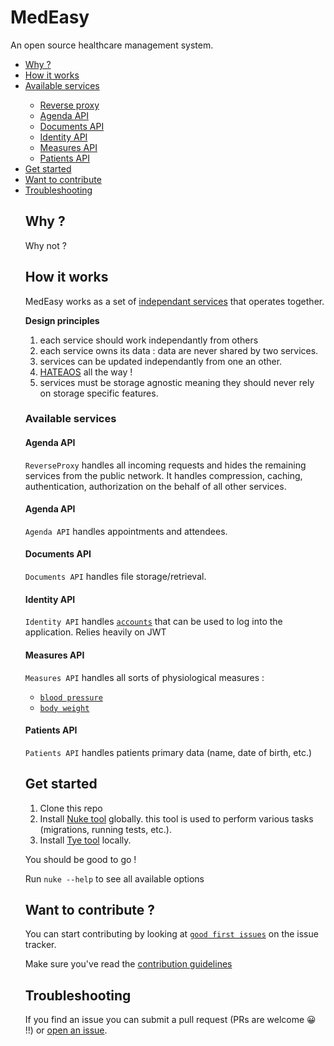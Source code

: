﻿# MedEasy

An open source healthcare management system.


<ul type="number">
    <li><a href='#lnk-why'>Why ?</a></li>
    <li><a href='#lnk-how'>How it works</a></li>
    <li><a href='#lnk-services'>Available services</a></li>
    <ul>
        <li><a href='#lnk-services-proxy'>Reverse proxy</a></li>
        <li><a href='#lnk-services-agenda'>Agenda API</a></li>
        <li><a href='#lnk-services-documents'>Documents API</a></li>
        <li><a href='#lnk-services-identity'>Identity API</a></li>
        <li><a href='#lnk-services-identity'>Measures API</a></li>
        <li><a href='#lnk-services-identity'>Patients API</a></li>
    </ul>
    <li><a href='#lnk-get-started'>Get started</a></li>
    <li><a href='#lnk-contribute'>Want to contribute</a></li>
    <li><a href='#lnk-troubleshooting'>Troubleshooting</a></li>
</list>

## <a id="lnk-why">Why ?</a>

Why not ?


## <a id="lnk-how">How it works</a>

MedEasy works as a set of [independant services](#lnk-services) that operates together.

**Design principles**
1. each service should work independantly from others
2. each service owns its data : data are never shared by two services.
3. services can be updated independantly from one an other.
4. [HATEAOS](https://en.wikipedia.org/wiki/HATEOAS) all the way !
5. services must be storage agnostic meaning they should never rely on storage specific features.

### <a id="lnk-services">Available services</a>

#### <a id="lnk-services-agenda">Agenda API</a>
`ReverseProxy` handles all incoming requests and hides the remaining services from the public network.
It handles compression, caching, authentication, authorization on the behalf of all other services.

#### <a id="lnk-services-agenda">Agenda API</a>
`Agenda API` handles appointments and attendees.

#### <a id="lnk-services-documents">Documents API</a>
`Documents API` handles file storage/retrieval.

#### <a id="lnk-services-identity">Identity API</a>
`Identity API` handles [`accounts`](/src/services/identity/Identity.DTO/AccountInfo.cs) that can be used to log into the
application. Relies heavily on JWT

#### <a id="lnk-services-measures">Measures API</a>
`Measures API` handles all sorts of physiological measures :
- [`blood pressure`](/src/services/measures/Measures.DTO/BloodPressureInfo.cs)
- [`body weight`](/src/services/measures/Measures.DTO/BodyWeightInfo.cs)


#### <a id="lnk-services-patients">Patients API</a>
`Patients API` handles patients primary data (name, date of birth, etc.)

## <a id="lnk-get-started">Get started</a>

1. Clone this repo
2. Install [Nuke tool](https://www.nuget.org/packages/Nuke.GlobalTool/) globally.
this tool is used to perform various tasks (migrations, running tests, etc.). 
3. Install [Tye tool](https://www.nuget.org/packages/Microsoft.Tye) locally.

You should be good to go !

Run `nuke --help` to see all available options

## <a id="lnk-contribute">Want to contribute ?</a>

You can start contributing by looking at [`good first issues`](https://github.com/candoumbe/MedEasy/contribute) 
on the issue tracker.

Make sure you've read the [contribution guidelines](CONTRIBUTING.md)

## <a id="lnk-contribute">Troubleshooting</a>
If you find an issue you can submit a pull request (PRs are welcome 😀 !!) or [open an issue](https://github.com/candoumbe/MedEasy/issues/new). 
